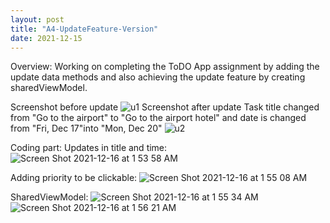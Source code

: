 ```yaml
---
layout: post
title: "A4-UpdateFeature-Version"
date: 2021-12-15
---
```


Overview: Working on completing the ToDO App assignment by adding the update data methods and also achieving the update feature by creating sharedViewModel.

Screenshot before update
![u1](https://user-images.githubusercontent.com/71044804/146348861-c557d755-8239-49f7-844c-0b9dfbc7d7cb.png)
Screenshot after update
Task title changed from "Go to the airport" to "Go to the airport hotel" and date is changed from "Fri, Dec 17"into "Mon, Dec 20"
![u2](https://user-images.githubusercontent.com/71044804/146348887-3489464b-563e-407c-91f2-a77e3f0e74ee.png)

Coding part:
Updates in title and time:
![Screen Shot 2021-12-16 at 1 53 58 AM](https://user-images.githubusercontent.com/71044804/146349254-31e2bcad-949c-4ec5-bcd5-08781d8264bb.png)

Adding priority to be clickable:
![Screen Shot 2021-12-16 at 1 55 08 AM](https://user-images.githubusercontent.com/71044804/146349451-dd028fab-31b3-4ee1-9a8f-8cdc624d45d5.png)

SharedViewModel:
![Screen Shot 2021-12-16 at 1 55 34 AM](https://user-images.githubusercontent.com/71044804/146349519-14e8b94d-3157-4f48-b900-3ec1874e2410.png)
![Screen Shot 2021-12-16 at 1 56 21 AM](https://user-images.githubusercontent.com/71044804/146349671-fbdb83b0-3bfa-42e9-aa89-d52cf230501a.png)
